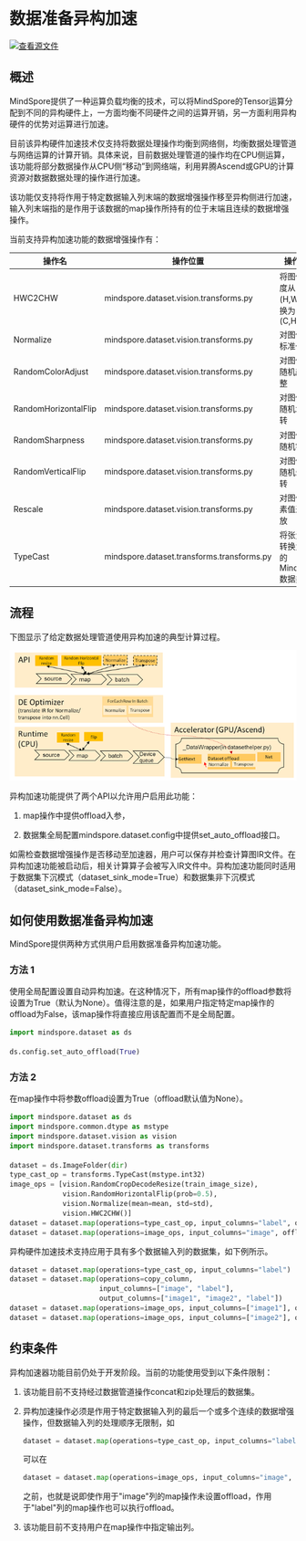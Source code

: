 # 数据准备异构加速

[![查看源文件](https://mindspore-website.obs.cn-north-4.myhuaweicloud.com/website-images/r2.3.1/resource/_static/logo_source.svg)](https://gitee.com/mindspore/docs/blob/r2.3.1/tutorials/experts/source_zh_cn/dataset/dataset_offload.md)

## 概述

MindSpore提供了一种运算负载均衡的技术，可以将MindSpore的Tensor运算分配到不同的异构硬件上，一方面均衡不同硬件之间的运算开销，另一方面利用异构硬件的优势对运算进行加速。

目前该异构硬件加速技术仅支持将数据处理操作均衡到网络侧，均衡数据处理管道与网络运算的计算开销。具体来说，目前数据处理管道的操作均在CPU侧运算，该功能将部分数据操作从CPU侧“移动”到网络端，利用昇腾Ascend或GPU的计算资源对数据数据处理的操作进行加速。

该功能仅支持将作用于特定数据输入列末端的数据增强操作移至异构侧进行加速，输入列末端指的是作用于该数据的map操作所持有的位于末端且连续的数据增强操作。

当前支持异构加速功能的数据增强操作有：

| 操作名               | 操作位置                                   | 操作功能                                |
| -------------------- | ------------------------------------------ | --------------------------------------- |
| HWC2CHW              | mindspore.dataset.vision.transforms.py     | 将图像的维度从(H,W,C) 转换为 (C,H,W)    |
| Normalize            | mindspore.dataset.vision.transforms.py     | 对图像进行标准化                        |
| RandomColorAdjust    | mindspore.dataset.vision.transforms.py     | 对图像进行随机颜色调整                  |
| RandomHorizontalFlip | mindspore.dataset.vision.transforms.py     | 对图像进行随机水平翻转                  |
| RandomSharpness      | mindspore.dataset.vision.transforms.py     | 对图像进行随机锐化                      |
| RandomVerticalFlip   | mindspore.dataset.vision.transforms.py     | 对图像进行随机垂直翻转                  |
| Rescale              | mindspore.dataset.vision.transforms.py     | 对图像的像素值进行缩放                  |
| TypeCast             | mindspore.dataset.transforms.transforms.py | 将张量强制转换为给定的MindSpore数据类型 |

## 流程

下图显示了给定数据处理管道使用异构加速的典型计算过程。

![offload](./images/offload_process.PNG)

异构加速功能提供了两个API以允许用户启用此功能：

1. map操作中提供offload入参，

2. 数据集全局配置mindspore.dataset.config中提供set_auto_offload接口。

如需检查数据增强操作是否移动至加速器，用户可以保存并检查计算图IR文件。在异构加速功能被启动后，相关计算算子会被写入IR文件中。异构加速功能同时适用于数据集下沉模式（dataset_sink_mode=True）和数据集非下沉模式（dataset_sink_mode=False）。

## 如何使用数据准备异构加速

MindSpore提供两种方式供用户启用数据准备异构加速功能。

### 方法 1

使用全局配置设置自动异构加速。在这种情况下，所有map操作的offload参数将设置为True（默认为None）。值得注意的是，如果用户指定特定map操作的offload为False，该map操作将直接应用该配置而不是全局配置。

```python
import mindspore.dataset as ds

ds.config.set_auto_offload(True)
```

### 方法 2

在map操作中将参数offload设置为True（offload默认值为None）。

```python
import mindspore.dataset as ds
import mindspore.common.dtype as mstype
import mindspore.dataset.vision as vision
import mindspore.dataset.transforms as transforms

dataset = ds.ImageFolder(dir)
type_cast_op = transforms.TypeCast(mstype.int32)
image_ops = [vision.RandomCropDecodeResize(train_image_size),
             vision.RandomHorizontalFlip(prob=0.5),
             vision.Normalize(mean=mean, std=std),
             vision.HWC2CHW()]
dataset = dataset.map(operations=type_cast_op, input_columns="label", offload=True)
dataset = dataset.map(operations=image_ops, input_columns="image", offload=True)
```

异构硬件加速技术支持应用于具有多个数据输入列的数据集，如下例所示。

```python
dataset = dataset.map(operations=type_cast_op, input_columns="label")
dataset = dataset.map(operations=copy_column,
                      input_columns=["image", "label"],
                      output_columns=["image1", "image2", "label"])
dataset = dataset.map(operations=image_ops, input_columns=["image1"], offload=True)
dataset = dataset.map(operations=image_ops, input_columns=["image2"], offload=True)
```

## 约束条件

异构加速器功能目前仍处于开发阶段。当前的功能使用受到以下条件限制：

1. 该功能目前不支持经过数据管道操作concat和zip处理后的数据集。

2. 异构加速操作必须是作用于特定数据输入列的最后一个或多个连续的数据增强操作，但数据输入列的处理顺序无限制，如

    ```python
    dataset = dataset.map(operations=type_cast_op, input_columns="label", offload=True)
    ```

    可以在

    ```python
    dataset = dataset.map(operations=image_ops, input_columns="image", offload=False)
    ```

    之前，也就是说即使作用于"image"列的map操作未设置offload，作用于"label"列的map操作也可以执行offload。

3. 该功能目前不支持用户在map操作中指定输出列。
